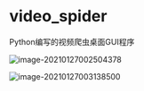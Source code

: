 # video_spider
Python编写的视频爬虫桌面GUI程序

![image-20210127002504378](D:\Python\Projects\video_spider\images\image-20210127002504378.png)

![image-20210127003138500](D:\Python\Projects\video_spider\images\image-20210127003138500.png)